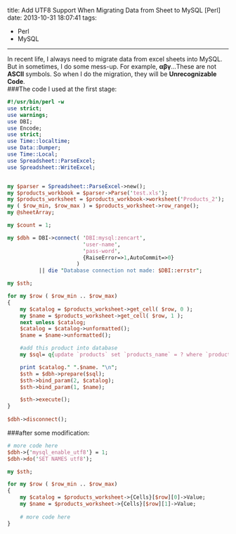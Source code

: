 title: Add UTF8 Support When Migrating Data from Sheet to MySQL [Perl]
date: 2013-10-31 18:07:41
tags: 
  - Perl
  - MySQL
---

In recent life, I always need to migrate data from excel sheets into MySQL. But in sometimes, I do some mess-up. For example, **αβγ**...These are not **ASCII** symbols. So when I do the migration, they will be **Unrecognizable Code**.  
###The code I used at the first stage:
<!-- more -->
```perl
#!/usr/bin/perl -w
use strict;  
use warnings;
use DBI;
use Encode;
use strict;
use Time::localtime;
use Data::Dumper;
use Time::Local;
use Spreadsheet::ParseExcel;  
use Spreadsheet::WriteExcel;


my $parser = Spreadsheet::ParseExcel->new();  
my $products_workbook = $parser->Parse('test.xls');  
my $products_worksheet = $products_workbook->worksheet('Products_2'); 
my ( $row_min, $row_max ) = $products_worksheet->row_range();  
my @sheetArray;

my $count = 1;

my $dbh = DBI->connect( 'DBI:mysql:zencart', 
                        'user-name', 
                        'pass-word', 
                        {RaiseError=>1,AutoCommit=>0}
                      ) 
          || die "Database connection not made: $DBI::errstr"; 

my $sth;

for my $row ( $row_min .. $row_max) 
{  
    my $catalog = $products_worksheet->get_cell( $row, 0 );
    my $name = $products_worksheet->get_cell( $row, 1 );
    next unless $catalog;  
    $catalog = $catalog->unformatted();
    $name = $name->unformatted();

    #add this product into database
    my $sql= q{update `products` set `products_name` = ? where `products_catalog` = ?};

    print $catalog." ".$name. "\n";
    $sth = $dbh->prepare($sql);
    $sth->bind_param(2, $catalog);
    $sth->bind_param(1, $name);

    $sth->execute(); 
}
 
$dbh->disconnect(); 

```

###after some modification:

```perl
# more code here
$dbh->{'mysql_enable_utf8'} = 1;
$dbh->do('SET NAMES utf8'); 

my $sth;

for my $row ( $row_min .. $row_max) 
{  
    my $catalog = $products_worksheet->{Cells}[$row][0]->Value; 
    my $name = $products_worksheet->{Cells}[$row][1]->Value;
    
	# more code here
}
```